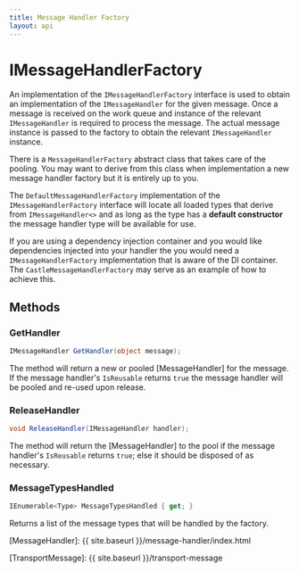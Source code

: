 ```yaml
---
title: Message Handler Factory
layout: api
---
```

# IMessageHandlerFactory

An implementation of the `IMessageHandlerFactory` interface is used to obtain an implementation of the `IMessageHandler` for the given message.  Once a message is received on the work queue and instance of the relevant `IMessageHandler` is required to process the message.  The actual message instance is passed to the factory to obtain the relevant `IMessageHandler` instance.

There is a `MessageHandlerFactory` abstract class that takes care of the pooling.  You may want to derive from this class when implementation a new message handler factory but it is entirely up to you.

The `DefaultMessageHandlerFactory` implementation of the `IMessageHandlerFactory` interface will locate all loaded types that derive from `IMessageHandler<>` and as long as the type has a **default constructor** the message handler type will be available for use.

If you are using a dependency injection container and you would like dependencies injected into your handler the you would need a `IMessageHandlerFactory` implementation that is aware of the DI container.  The `CastleMessageHandlerFactory` may serve as an example of how to achieve this.

## Methods

### GetHandler

``` c#
IMessageHandler GetHandler(object message);
```

The method will return a new or pooled [MessageHandler] for the message.  If the message handler's `IsReusable` returns `true` the message handler will be pooled and re-used upon release. 

### ReleaseHandler

``` c#
void ReleaseHandler(IMessageHandler handler);
```

The method will return the [MessageHandler] to the pool if the message handler's `IsReusable` returns `true`; else it should be disposed of as necessary.

### MessageTypesHandled

``` c#
IEnumerable<Type> MessageTypesHandled { get; }
```

Returns a list of the message types that will be handled by the factory.

[MessageHandler]: {{ site.baseurl }}/message-handler/index.html

[TransportMessage]: {{ site.baseurl }}/transport-message
